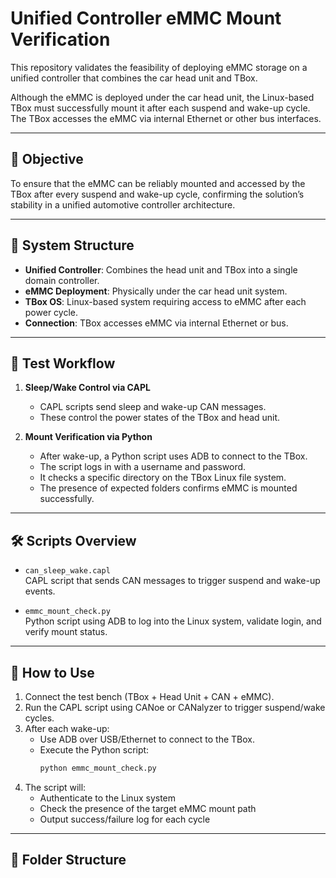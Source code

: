 # Unified Controller eMMC Mount Verification

This repository validates the feasibility of deploying eMMC storage on a unified controller that combines the car head unit and TBox.

Although the eMMC is deployed under the car head unit, the Linux-based TBox must successfully mount it after each suspend and wake-up cycle. The TBox accesses the eMMC via internal Ethernet or other bus interfaces.

---

## 📌 Objective

To ensure that the eMMC can be reliably mounted and accessed by the TBox after every suspend and wake-up cycle, confirming the solution’s stability in a unified automotive controller architecture.

---

## 🧩 System Structure

- **Unified Controller**: Combines the head unit and TBox into a single domain controller.
- **eMMC Deployment**: Physically under the car head unit system.
- **TBox OS**: Linux-based system requiring access to eMMC after each power cycle.
- **Connection**: TBox accesses eMMC via internal Ethernet or bus.

---

## 🔁 Test Workflow

1. **Sleep/Wake Control via CAPL**
   - CAPL scripts send sleep and wake-up CAN messages.
   - These control the power states of the TBox and head unit.

2. **Mount Verification via Python**
   - After wake-up, a Python script uses ADB to connect to the TBox.
   - The script logs in with a username and password.
   - It checks a specific directory on the TBox Linux file system.
   - The presence of expected folders confirms eMMC is mounted successfully.

---

## 🛠 Scripts Overview

- `can_sleep_wake.capl`  
  CAPL script that sends CAN messages to trigger suspend and wake-up events.

- `emmc_mount_check.py`  
  Python script using ADB to log into the Linux system, validate login, and verify mount status.

---

## 🚀 How to Use

1. Connect the test bench (TBox + Head Unit + CAN + eMMC).
2. Run the CAPL script using CANoe or CANalyzer to trigger suspend/wake cycles.
3. After each wake-up:
   - Use ADB over USB/Ethernet to connect to the TBox.
   - Execute the Python script:
     ```bash
     python emmc_mount_check.py
     ```
4. The script will:
   - Authenticate to the Linux system
   - Check the presence of the target eMMC mount path
   - Output success/failure log for each cycle

---

## 📁 Folder Structure

